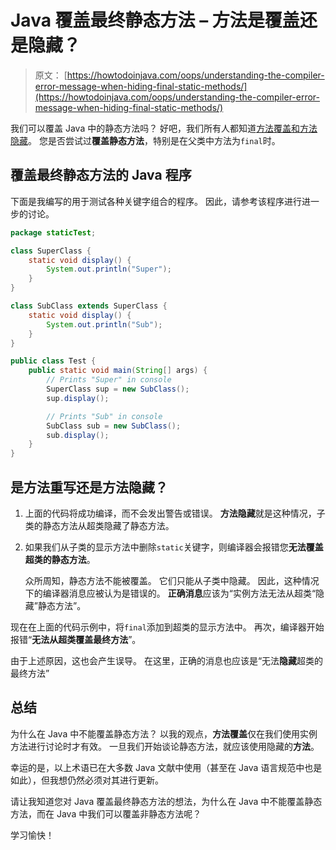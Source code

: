 # Java 覆盖最终静态方法 – 方法是覆盖还是隐藏？

> 原文： [https://howtodoinjava.com/oops/understanding-the-compiler-error-message-when-hiding-final-static-methods/](https://howtodoinjava.com/oops/understanding-the-compiler-error-message-when-hiding-final-static-methods/)

我们可以覆盖 Java 中的静态方法吗？ 好吧，我们所有人都知道[方法覆盖和方法隐藏](https://docs.oracle.com/javase/tutorial/java/IandI/override.html "method overriding and method hiding")。 您是否尝试过**覆盖静态方法**，特别是在父类中方法为`final`时。

## 覆盖最终静态方法的 Java 程序

下面是我编写的用于测试各种关键字组合的程序。 因此，请参考该程序进行进一步的讨论。

```java
package staticTest;

class SuperClass {
	static void display() {
		System.out.println("Super");
	}
}

class SubClass extends SuperClass {
	static void display() {
		System.out.println("Sub");
	}
}

public class Test {
	public static void main(String[] args) {
		// Prints "Super" in console
		SuperClass sup = new SubClass();
		sup.display();

		// Prints "Sub" in console
		SubClass sub = new SubClass();
		sub.display();
	}
}

```

## 是方法重写还是方法隐藏？

1.  上面的代码将成功编译，而不会发出警告或错误。 **方法隐藏**就是这种情况，子类的静态方法从超类隐藏了静态方法。
2.  如果我们从子类的显示方法中删除`static`关键字，则编译器会报错您**无法覆盖超类的静态方法**。

    众所周知，静态方法不能被覆盖。 它们只能从子类中隐藏。 因此，这种情况下的编译器消息应被认为是错误的。 **正确消息**应该为“实例方法无法从超类“隐藏”静态方法”。

现在在上面的代码示例中，将`final`添加到超类的显示方法中。 再次，编译器开始报错“**无法从超类覆盖最终方法**”。

由于上述原因，这也会产生误导。 在这里，正确的消息也应该是“无法**隐藏**超类的最终方法”

## 总结

为什么在 Java 中不能覆盖静态方法？ 以我的观点，**方法覆盖**仅在我们使用实例方法进行讨论时才有效。 一旦我们开始谈论静态方法，就应该使用隐藏的**方法**。

幸运的是，以上术语已在大多数 Java 文献中使用（甚至在 Java 语言规范中也是如此），但我想仍然必须对其进行更新。

请让我知道您对 Java 覆盖最终静态方法的想法，为什么在 Java 中不能覆盖静态方法，而在 Java 中我们可以覆盖非静态方法呢？

学习愉快！